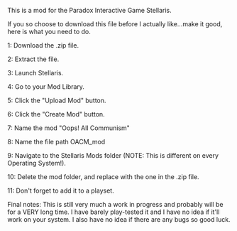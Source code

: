 This is a mod for the Paradox Interactive Game Stellaris.

If you so choose to download this file before I actually like...make it good, here is what you need to do.

1: Download the .zip file.

2: Extract the file.

3: Launch Stellaris.

4: Go to your Mod Library.

5: Click the "Upload Mod" button.

6: Click the "Create Mod" button.

7: Name the mod "Oops! All Communism"

8: Name the file path OACM_mod

9: Navigate to the Stellaris Mods folder (NOTE: This is different on every Operating System!).

10: Delete the mod folder, and replace with the one in the .zip file.

11: Don't forget to add it to a playset.

Final notes: This is still very much a work in progress and probably will be for a VERY long time. I have barely play-tested it and I have no idea if it'll work on your system. I also have no idea if there are any bugs so good luck.
